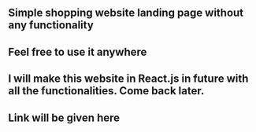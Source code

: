## Simple shopping website landing page without any functionality

## Feel free to use it anywhere

## I will make this website in React.js in future with all the functionalities. Come back later.

## Link will be given here
